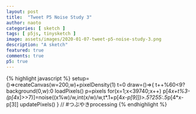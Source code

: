 ```yaml
---
layout: post
title:  "Tweet P5 Noise Study 3"
author: naoto
categories: [ sketch ]
tags: [ p5js, tinysketch ]
image: assets/images/2020-01-07-tweet-p5-noise-study-3.png
description: "A sketch"
featured: true
comments: true
p5: true
---
```


<div id = "p5sketch">
  <!-- p5 instance will be created here -->
</div>

{% highlight javascript %}
setup=()=>createCanvas(w=200,w)+pixelDensity(1)
t=0
draw=()=>{
t++%60<9?background(0,w):0
loadPixels()
p=pixels
for(x=1;x<39740;x++)
p[4*x+t%3-(p[4*x]>>7)]=noise((x%w)/w,int(x/w)/w,t*.1+p[4*x-p[9]])>.5?255:.5*p[4*x-p[3]]
updatePixels()
}
// #つぶやきprocessing
{% endhighlight %}

<script>
setup=()=>createCanvas(w=200,w).parent("p5sketch")+pixelDensity(1)
t=0
draw=()=>{
t++%60<9?background(0,w):0
loadPixels()
p=pixels
for(x=1;x<39740;x++)
p[4*x+t%3-(p[4*x]>>7)]=noise((x%w)/w,int(x/w)/w,t*.1+p[4*x-p[9]])>.5?255:.5*p[4*x-p[3]]
updatePixels()
}
</script>